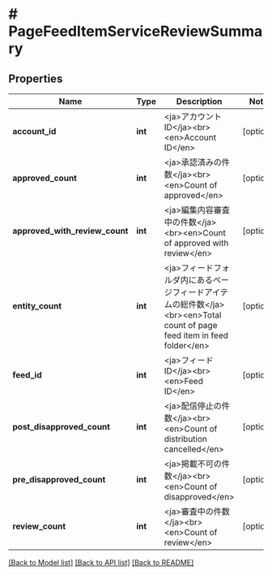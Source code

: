 # # PageFeedItemServiceReviewSummary

## Properties

Name | Type | Description | Notes
------------ | ------------- | ------------- | -------------
**account_id** | **int** | &lt;ja&gt;アカウントID&lt;/ja&gt;&lt;br&gt;&lt;en&gt;Account ID&lt;/en&gt; | [optional] 
**approved_count** | **int** | &lt;ja&gt;承認済みの件数&lt;/ja&gt;&lt;br&gt;&lt;en&gt;Count of approved&lt;/en&gt; | [optional] 
**approved_with_review_count** | **int** | &lt;ja&gt;編集内容審査中の件数&lt;/ja&gt;&lt;br&gt;&lt;en&gt;Count of approved with review&lt;/en&gt; | [optional] 
**entity_count** | **int** | &lt;ja&gt;フィードフォルダ内にあるページフィードアイテムの総件数&lt;/ja&gt;&lt;br&gt;&lt;en&gt;Total count of page feed item in feed folder&lt;/en&gt; | [optional] 
**feed_id** | **int** | &lt;ja&gt;フィードID&lt;/ja&gt;&lt;br&gt;&lt;en&gt;Feed ID&lt;/en&gt; | [optional] 
**post_disapproved_count** | **int** | &lt;ja&gt;配信停止の件数&lt;/ja&gt;&lt;br&gt;&lt;en&gt;Count of distribution cancelled&lt;/en&gt; | [optional] 
**pre_disapproved_count** | **int** | &lt;ja&gt;掲載不可の件数&lt;/ja&gt;&lt;br&gt;&lt;en&gt;Count of disapproved&lt;/en&gt; | [optional] 
**review_count** | **int** | &lt;ja&gt;審査中の件数&lt;/ja&gt;&lt;br&gt;&lt;en&gt;Count of review&lt;/en&gt; | [optional] 

[[Back to Model list]](../../README.md#documentation-for-models) [[Back to API list]](../../README.md#documentation-for-api-endpoints) [[Back to README]](../../README.md)


